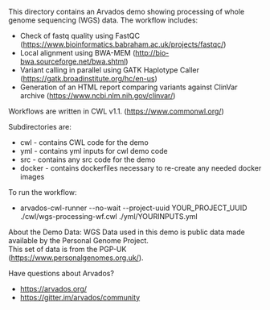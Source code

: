 This directory contains an Arvados demo showing processing of whole genome sequencing (WGS) data. The workflow includes:

* Check of fastq quality using FastQC (https://www.bioinformatics.babraham.ac.uk/projects/fastqc/) 
* Local alignment using BWA-MEM (http://bio-bwa.sourceforge.net/bwa.shtml)
* Variant calling in parallel using GATK Haplotype Caller (https://gatk.broadinstitute.org/hc/en-us)
* Generation of an HTML report comparing variants against ClinVar archive (https://www.ncbi.nlm.nih.gov/clinvar/)

Workflows are written in CWL v1.1. (https://www.commonwl.org/)

Subdirectories are:
* cwl - contains CWL code for the demo
* yml - contains yml inputs for cwl demo code
* src - contains any src code for the demo
* docker - contains dockerfiles necessary to re-create any needed docker images 

To run the workflow:

*  arvados-cwl-runner --no-wait --project-uuid YOUR_PROJECT_UUID ./cwl/wgs-processing-wf.cwl ./yml/YOURINPUTS.yml

About the Demo Data:
WGS Data used in this demo is public data made available by the Personal Genome Project.  
This set of data is from the PGP-UK (https://www.personalgenomes.org.uk/). 

Have questions about Arvados?
* https://arvados.org/
* https://gitter.im/arvados/community
